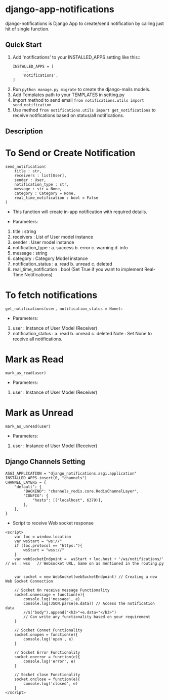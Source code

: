 # django-app-notifications

django-notifications is Django App to create/send notification by calling just hit of single function.

Quick Start
-----------
1. Add 'notifications' to your INSTALLED_APPS setting like this::
    ```
    INSTALLED_APPS = [
        ...
        'notifications',
    ]
    ```
2. Run ``python manage.py migrate`` to create the django-mails models.
3. Add Templates path to your TEMPLATES in setting.py
4. import method to send email ``from notifications.utils import send_notification``
5. Use method ``from notifications.utils import get_notifications`` to receive notifications based on status/all notifications.


Description
-----------
# To Send or Create Notification

```
send_notification(
    title : str,
    receivers : list[User],
    sender : User,
    notification_type : str,
    message : str = None,
    category : Category = None,
    real_time_notification : bool = False
)
```
* This function will create in-app notification with required details.

* Parameters:
1. title : string
2. receivers : List of User model instance
3. sender : User model instance
4. notification_type :
    a. success
    b. error
    c. warning
    d. info
5. message : string
6. category : Category Model instance
7. notification_status :
    a. read
    b. unread
    c. deleted
8. real_time_notification : bool (Set True if you want to implement Real-Time Notifications)

# To fetch notifications

```
get_notifications(user, notification_status = None):
```
* Parameters:
1. user : Instance of User Model (Receiver)
2. notification_status :
    a. read
    b. unread
    c. deleted
    Note : Set None to receive all notifications.

# Mark as Read
```
mark_as_read(user)
```
* Parameters:
1. user : Instance of User Model (Receiver)

# Mark as Unread
```
mark_as_unread(user)
```
* Parameters:
1. user : Instance of User Model (Receiver)


Django Channels Setting
-----------------------

```
ASGI_APPLICATION = "django_notifications.asgi.application"
INSTALLED_APPS.insert(0, "channels")
CHANNEL_LAYERS = {
    "default": {
        "BACKEND": "channels_redis.core.RedisChannelLayer",
        "CONFIG": {
            "hosts": [("localhost", 6379)],
        },
    },
}
```

* Script to receive Web socket response

```
<script>
    var loc = window.location
    var wsStart = "ws://"
    if (loc.protocol == "https:"){
        wsStart = "wss://"
    }
    var webSocketEndpoint =  wsStart + loc.host + '/ws/notifications/'  // ws : wss   // Websocket URL, Same on as mentioned in the routing.py


    var socket = new WebSocket(webSocketEndpoint) // Creating a new Web Socket Connection

    // Socket On receive message Functionality
    socket.onmessage = function(e){
        console.log('message', e)
        console.log(JSON.parse(e.data)) // Access the notification data
        //$("body").append("<h3>"+e.data+"</h3>")
        // Can write any functionality based on your requirement
    }

    // Socket Connet Functionality
    socket.onopen = function(e){
        console.log('open', e)
    }

    // Socket Error Functionality
    socket.onerror = function(e){
        console.log('error', e)
    }

    // Socket close Functionality
    socket.onclose = function(e){
        console.log('closed', e)
    }
</script>
```
